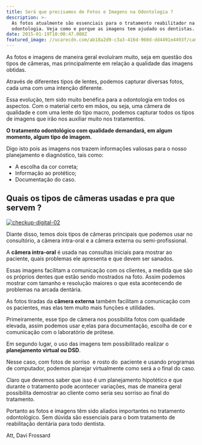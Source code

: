 ```yaml
---
title: Será que precisamos de Fotos e Imagens na Odontologia ?
description: >-
  As fotos atualmente são essenciais para o tratamento reabilitador na
  odontologia. Veja como e porque as imagens tem ajudado os dentistas.
date: 2015-01-19T10:00:47.000Z
featured_image: //ucarecdn.com/ab18a2d9-c3a3-416d-960d-dd4491e4493f/camera-fotografica.jpg
---
```


As fotos e imagens de maneira geral evoluíram muito, seja em questão dos tipos de câmeras, mas principalmente em relação a qualidade das imagens obtidas. 

Através de diferentes tipos de lentes, podemos capturar diversas fotos, cada uma com uma intenção diferente. 

Essa evolução, tem sido muito benéfica para a odontologia em todos os aspectos. Com o material certo em mãos, ou seja, uma câmera de qualidade e com uma lente do tipo macro, podemos capturar todos os tipos de imagens que irão nos auxiliar muito nos tratamentos. 

**O tratamento odontológico com qualidade demandará, em algum momento, algum tipo de imagem.** 

Digo isto pois as imagens nos trazem informações valiosas para o nosso planejamento e diagnóstico, tais como: 

* A escolha da cor correta; 
* Informação ao protético; 
* Documentação do caso.

Quais os tipos de câmeras usadas e pra que servem ?
---------------------------------------------------

 [![checkup-digital-02](//ucarecdn.com/023233b8-ac8d-49e9-ae20-ecaa66d74f87/checkup-digital-02.jpg)](//ucarecdn.com/023233b8-ac8d-49e9-ae20-ecaa66d74f87/checkup-digital-02.jpg) 
 
 Diante disso, temos dois tipos de câmeras principais que podemos usar no consultório, a câmera intra-oral e a câmera externa ou semi-profissional.

 A **câmera intra-oral** é usada nas consultas iniciais para mostrar ao paciente, quais problemas ele apresenta e que devem ser sanados. 
 
 Essas imagens facilitam a comunicação com os clientes, a medida que são os próprios dentes que estão sendo mostrados na foto. Assim podemos mostrar com tamanho e resolução maiores o que esta acontecendo de problemas na arcada dentária. 
 
 As fotos tiradas da **câmera externa** também facilitam a comunicação com os pacientes, mas elas tem muito mais funções e utilidades. 
 
 Primeiramente, esse tipo de câmera nos possibilita fotos com qualidade elevada, assim podemos usar e;elas para documentação, escolha de cor e comunicação com o laboratório de prótese. 
 
 Em segundo lugar, o uso das imagens tem possibilitado realizar o **planejamento virtual ou DSD**. 
 
 Nesse caso, com fotos de sorriso  e rosto do  paciente e usando programas de computador, podemos planejar virtualmente como será a o final do caso. 
 
 Claro que devemos saber que isso é um planejamento hipotético e que durante o tratamento pode acontecer variações, mas de maneira geral possibilita demostrar ao cliente como seria seu sorriso ao final do tratamento. 
 
 Portanto as fotos e imagens têm sido aliados importantes no tratamento odontológico. Sem dúvida são essenciais para o bom tratamento de reabilitação dentária para todo dentista.

Att, 
Davi Frossard
